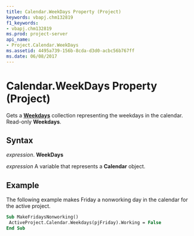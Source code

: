```yaml
---
title: Calendar.WeekDays Property (Project)
keywords: vbapj.chm132819
f1_keywords:
- vbapj.chm132819
ms.prod: project-server
api_name:
- Project.Calendar.WeekDays
ms.assetid: 4495a739-156b-8cda-d3d0-acbc56b767ff
ms.date: 06/08/2017
---
```



# Calendar.WeekDays Property (Project)

Gets a  **[Weekdays](Project.WeekDay.md)** collection representing the weekdays in the calendar. Read-only **Weekdays**.


## Syntax

 _expression_. **WeekDays**

 _expression_ A variable that represents a **Calendar** object.


## Example

The following example makes Friday a nonworking day in the calendar for the active project.


```vb
Sub MakeFridaysNonworking() 
 ActiveProject.Calendar.Weekdays(pjFriday).Working = False 
End Sub
```


